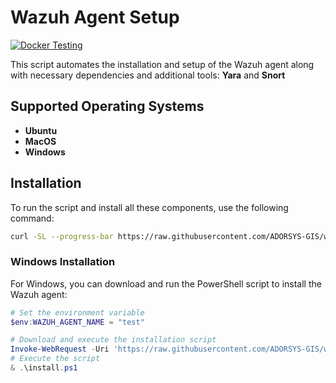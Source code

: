 # Wazuh Agent Setup

[![Docker Testing](https://github.com/ADORSYS-GIS/wazuh-agent/actions/workflows/test-script.yml/badge.svg)](https://github.com/ADORSYS-GIS/wazuh-agent/actions/workflows/test-script.yml)

This script automates the installation and setup of the Wazuh agent along with necessary dependencies and additional tools: **Yara** and **Snort**

## Supported Operating Systems
- **Ubuntu**
- **MacOS** 
- **Windows**


## Installation
To run the script and install all these components, use the following command:
```bash
curl -SL --progress-bar https://raw.githubusercontent.com/ADORSYS-GIS/wazuh-agent/main/scripts/setup-agent.sh | WAZUH_AGENT_NAME=test bash
```
### Windows Installation

For Windows, you can download and run the PowerShell script to install the Wazuh agent:

```powershell
# Set the environment variable
$env:WAZUH_AGENT_NAME = "test"

# Download and execute the installation script
Invoke-WebRequest -Uri 'https://raw.githubusercontent.com/ADORSYS-GIS/wazuh-agent/refs/heads/wazuh-agent-win/scripts/setup-agent.ps1' -OutFile 'install.ps1'
# Execute the script
& .\install.ps1
```
